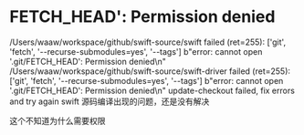 # FETCH\_HEAD': Permission denied

/Users/waaw/workspace/github/swift-source/swift failed (ret=255): \['git', 'fetch', '--recurse-submodules=yes', '--tags'] b"error: cannot open '.git/FETCH\_HEAD': Permission denied\n" /Users/waaw/workspace/github/swift-source/swift-driver failed (ret=255): \['git', 'fetch', '--recurse-submodules=yes', '--tags'] b"error: cannot open '.git/FETCH\_HEAD': Permission denied\n" update-checkout failed, fix errors and try again swift 源码编译出现的问题，还是没有解决



这个不知道为什么需要权限

